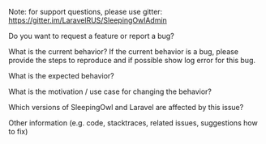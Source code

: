 Note: for support questions, please use gitter: 
https://gitter.im/LaravelRUS/SleepingOwlAdmin

Do you want to request a feature or report a bug?

What is the current behavior?
If the current behavior is a bug, please provide the steps to reproduce and if possible show log error for this bug.

What is the expected behavior?

What is the motivation / use case for changing the behavior?

Which versions of SleepingOwl and Laravel are affected by this issue?

Other information (e.g. code, stacktraces, related issues, suggestions how to fix)
